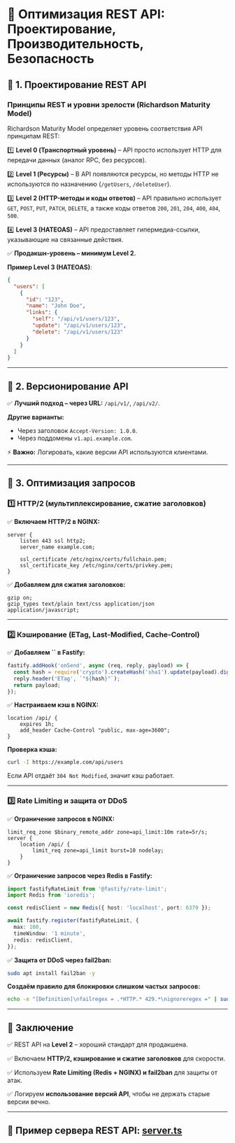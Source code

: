 # 📌 Оптимизация REST API: Проектирование, Производительность, Безопасность

## 🔹 1. Проектирование REST API

### **Принципы REST и уровни зрелости (Richardson Maturity Model)**

Richardson Maturity Model определяет уровень соответствия API принципам REST:

1️⃣ **Level 0 (Транспортный уровень)** – API просто использует HTTP для передачи данных (аналог RPC, без ресурсов).

2️⃣ **Level 1 (Ресурсы)** – В API появляются ресурсы, но методы HTTP не используются по
назначению (`/getUsers`, `/deleteUser`).

3️⃣ **Level 2 (HTTP-методы и коды ответов)** – API правильно использует `GET`, `POST`, `PUT`, `PATCH`, `DELETE`, а также
коды ответов `200`, `201`, `204`, `400`, `404`, `500`.

4️⃣ **Level 3 (HATEOAS)** – API предоставляет гипермедиа-ссылки, указывающие на связанные действия.

✅ **Продакшн-уровень – минимум Level 2.**

**Пример Level 3 (HATEOAS)**:

```json
{
  "users": [
    {
      "id": "123",
      "name": "John Doe",
      "links": {
        "self": "/api/v1/users/123",
        "update": "/api/v1/users/123",
        "delete": "/api/v1/users/123"
      }
    }
  ]
}
```

---

## 🔹 2. Версионирование API

✅ **Лучший подход – через URL:** `/api/v1/`, `/api/v2/`.

**Другие варианты:**

- Через заголовок `Accept-Version: 1.0.0`.
- Через поддомены `v1.api.example.com`.

⚡ **Важно:** Логировать, какие версии API используются клиентами.

---

## 🔹 3. Оптимизация запросов

### **1️⃣ HTTP/2 (мультиплексирование, сжатие заголовков)**

✅ **Включаем HTTP/2 в NGINX:**

```nginx
server {
    listen 443 ssl http2;
    server_name example.com;

    ssl_certificate /etc/nginx/certs/fullchain.pem;
    ssl_certificate_key /etc/nginx/certs/privkey.pem;
}
```

✅ **Добавляем для сжатия заголовков:**

```nginx
gzip on;
gzip_types text/plain text/css application/json application/javascript;
```

---

### **2️⃣ Кэширование (ETag, Last-Modified, Cache-Control)**

✅ **Добавляем **``** в Fastify:**

```ts
fastify.addHook('onSend', async (req, reply, payload) => {
  const hash = require('crypto').createHash('sha1').update(payload).digest('hex');
  reply.header('ETag', `"${hash}"`);
  return payload;
});
```

✅ **Настраиваем кэш в NGINX:**

```nginx
location /api/ {
    expires 1h;
    add_header Cache-Control "public, max-age=3600";
}
```

**Проверка кэша:**

```sh
curl -I https://example.com/api/users
```

Если API отдаёт `304 Not Modified`, значит кэш работает.

---

### **3️⃣ Rate Limiting и защита от DDoS**

✅ **Ограничение запросов в NGINX:**

```nginx
limit_req_zone $binary_remote_addr zone=api_limit:10m rate=5r/s;
server {
    location /api/ {
        limit_req zone=api_limit burst=10 nodelay;
    }
}
```

✅ **Ограничение запросов через Redis в Fastify:**

```ts
import fastifyRateLimit from '@fastify/rate-limit';
import Redis from 'ioredis';

const redisClient = new Redis({ host: 'localhost', port: 6379 });

await fastify.register(fastifyRateLimit, {
  max: 100,
  timeWindow: '1 minute',
  redis: redisClient,
});
```

✅ **Защита от DDoS через fail2ban:**

```sh
sudo apt install fail2ban -y
```

**Создаём правило для блокировки слишком частых запросов:**

```sh
echo -e "[Definition]\nfailregex = .*HTTP.* 429.*\nignoreregex =" | sudo tee /etc/fail2ban/filter.d/nginx-limit.conf
```

---

## 🚀 **Заключение**

✅ REST API на **Level 2** – хороший стандарт для продакшена.

✅ Включаем **HTTP/2, кэширование и сжатие заголовков** для
скорости.

✅ Используем **Rate Limiting (Redis + NGINX) и fail2ban** для защиты от атак.

✅ Логируем **использование версий API**, чтобы не держать старые версии вечно.

---

## 🔗 Пример сервера REST API: [server.ts](./server.ts)

